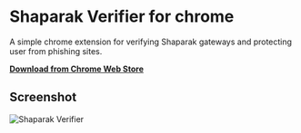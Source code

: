 # Shaparak Verifier for chrome
A simple chrome extension for verifying Shaparak gateways and protecting user from phishing sites.

**[Download from Chrome Web Store]()**

## Screenshot
![Shaparak Verifier](https://raw.githubusercontent.com/alibo/shaparak-verifier-chrome/master/screenshot.jpg)
